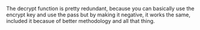 The decrypt function is pretty redundant, because you can basically use the encrypt key and use the pass but by making it negative, it works the same, included it becasue of better methodology and all that thing.
